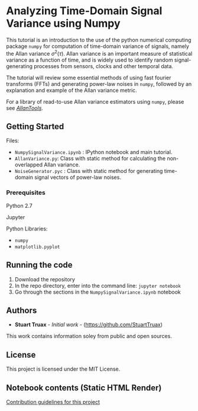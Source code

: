 # Analyzing Time-Domain Signal Variance using Numpy


This tutorial is an introduction to the use of the python numerical computing package `numpy` for computation of time-domain variance of signals, namely the Allan variance $\sigma^{2}(\tau)$. Allan variance is an important measure of statistical variance as a function of time, and is widely used to identify random signal-generating processes from sensors, clocks and other temporal data. 

The tutorial will review some essential methods of using fast fourier transforms (FFTs) and generating power-law noises in `numpy`, followed by an explanation and example of the Allan variance metric. 

For a library of read-to-use Allan variance estimators using `numpy`, please see _[AllanTools](https://pypi.org/project/AllanTools/)_.

## Getting Started

Files:

- `NumpySignalVariance.ipynb` : IPython notebook and main tutorial. 
- `AllanVariance.py`: Class with static method for calculating the non-overlapped Allan variance.
- `NoiseGenerator.pyc` :  Class with static method for generating time-domain signal vectors of power-law noises. 

### Prerequisites

Python 2.7

Jupyter 

Python Libraries: 

- `numpy`
- `matplotlib.pyplot`


## Running the code

 1. Download the repository
 2. In the repo directory, enter into the command line: `jupyter notebook`
 3. Go through the sections in the `NumpySignalVariance.ipynb` notebook

## Authors

* **Stuart Truax** - *Initial work* - (https://github.com/StuartTruax)

This work contains information soley from public and open sources. 

## License

This project is licensed under the MIT License. 


## Notebook contents (Static HTML Render)

[Contribution guidelines for this project](NumpySignalVariance.html)




